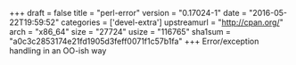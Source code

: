+++
draft = false
title = "perl-error"
version = "0.17024-1"
date = "2016-05-22T19:59:52"
categories = ['devel-extra']
upstreamurl = "http://cpan.org/"
arch = "x86_64"
size = "27724"
usize = "116765"
sha1sum = "a0c3c2853174e21fd1905d3feff0071f1c57b1fa"
+++
Error/exception handling in an OO-ish way
